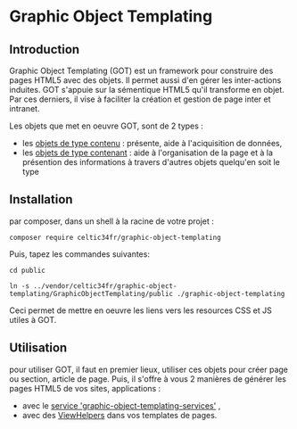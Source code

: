 
Graphic Object Templating
=========================

Introduction
------------
Graphic Object Templating (GOT) est un framework pour construire des pages HTML5 avec des objets. Il permet aussi d'en gérer les inter-actions induites.
GOT s'appuie sur la sémentique HTML5 qu'il transforme en objet. Par ces derniers, il vise à faciliter la création et gestion de page inter et intranet.

Les objets que met en oeuvre GOT, sont de 2 types :
* les [objets de type contenu](doc/objectDataContent.md) : présente, aide à l'aciquisition de données,
* les [objets de type contenant](doc/objectStructureContainer.md) : aide à l'organisation de la page et à la présention des informations à travers d'autres objets quelqu'en soit le type

Installation
------------
par composer, dans un shell à la racine de votre projet :

``composer require celtic34fr/graphic-object-templating``
    
Puis, tapez les commandes suivantes:

``cd public``

``ln -s ../vendor/celtic34fr/graphic-object-templating/GraphicObjectTemplating/public ./graphic-object-templating``

Ceci permet de mettre en oeuvre les liens vers les resources CSS et JS utiles à GOT.

Utilisation
-----------
pour utiliser GOT, il faut en premier lieux, utiliser ces objets pour créer page ou section, article de page.
Puis, il s'offre à vous 2 manières de générer les pages HTML5 de vos sites, applications :
* avec le [service 'graphic-object-templating-services'](doc/service.md) ,
* avec des [ViewHelpers](doc/viewHelpers.md) dans vos templates de pages.

